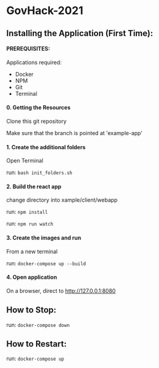 # GovHack-2021


## Installing the Application (First Time):

#### PREREQUISITES:
Applications required:
- Docker
- NPM
- Git
- Terminal

#### 0. Getting the Resources
Clone this git repository

Make sure that the branch is pointed at 'example-app'

#### 1. Create the additional folders
Open Terminal

run: <code>bash init_folders.sh</code>

#### 2. Build the react app
change directory into xample/client/webapp

run: <code>npm install</code>

run: <code>npm run watch</code>

#### 3. Create the images and run
From a new terminal

run: <code>docker-compose up --build</code>

#### 4. Open application
On a browser, direct to http://127.0.0.1:8080


## How to Stop:
run: <code>docker-compose down</code>


## How to Restart:
run: <code>docker-compose up</code>
